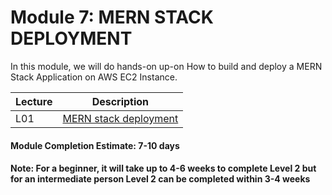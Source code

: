 # Module 7: MERN STACK DEPLOYMENT
In this module, we will do hands-on up-on How to build and deploy a MERN Stack Application on AWS EC2 Instance.


| Lecture |   Description  |
|---------|----------------|
|  L01    | [MERN stack deployment](L01-MERN.md)  |

#### Module Completion Estimate: 7-10 days

#### Note: For a beginner, it will take up to 4-6 weeks to complete Level 2 but for an intermediate person Level 2 can be completed within 3-4 weeks  
